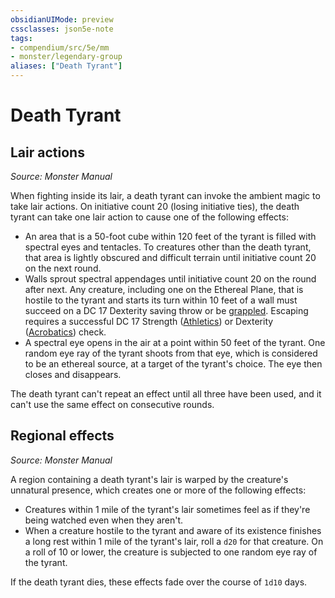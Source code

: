 ```yaml
---
obsidianUIMode: preview
cssclasses: json5e-note
tags:
- compendium/src/5e/mm
- monster/legendary-group
aliases: ["Death Tyrant"]
---
```

# Death Tyrant

## Lair actions
_Source: Monster Manual_

When fighting inside its lair, a death tyrant can invoke the ambient magic to take lair actions. On initiative count 20 (losing initiative ties), the death tyrant can take one lair action to cause one of the following effects:

- An area that is a 50-foot cube within 120 feet of the tyrant is filled with spectral eyes and tentacles. To creatures other than the death tyrant, that area is lightly obscured and difficult terrain until initiative count 20 on the next round.  
- Walls sprout spectral appendages until initiative count 20 on the round after next. Any creature, including one on the Ethereal Plane, that is hostile to the tyrant and starts its turn within 10 feet of a wall must succeed on a DC 17 Dexterity saving throw or be [grappled](/3-Mechanics/CLI/rules/conditions.md#grappled). Escaping requires a successful DC 17 Strength ([Athletics](/3-Mechanics/CLI/rules/skills.md#Athletics)) or Dexterity ([Acrobatics](/3-Mechanics/CLI/rules/skills.md#Acrobatics)) check.  
- A spectral eye opens in the air at a point within 50 feet of the tyrant. One random eye ray of the tyrant shoots from that eye, which is considered to be an ethereal source, at a target of the tyrant's choice. The eye then closes and disappears.  

The death tyrant can't repeat an effect until all three have been used, and it can't use the same effect on consecutive rounds.

## Regional effects
_Source: Monster Manual_

A region containing a death tyrant's lair is warped by the creature's unnatural presence, which creates one or more of the following effects:

- Creatures within 1 mile of the tyrant's lair sometimes feel as if they're being watched even when they aren't.  
- When a creature hostile to the tyrant and aware of its existence finishes a long rest within 1 mile of the tyrant's lair, roll a `d20` for that creature. On a roll of 10 or lower, the creature is subjected to one random eye ray of the tyrant.  

If the death tyrant dies, these effects fade over the course of `1d10` days.